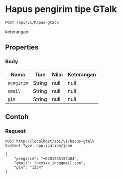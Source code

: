 # Hapus pengirim tipe GTalk
```http
POST /api/v1/hapus-gtalk
```
keterangan
## Properties
### Body
Nama | Tipe | Nilai | Keterangan
--- | --- | --- | ---
<code>pengirim</code> | String | null | null
<code>email</code> | String | null | null
<code>pin</code> | String | null | null
## Contoh
### Request
```http
POST http://localhost/api/v1/hapus-gtalk
Content-Type: application/json

{
    "pengirim": "+6281935155404",
    "email": "nxxxxx.inc@gmail.com",
    "pin": "1234"
}


```
